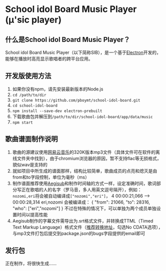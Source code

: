 # School idol Board Music Player (μ'sic player)


## 什么是School idol Board Music Player？
School idol Board Music Player（以下简称SIB），是一个基于[Electron](https://github.com/atom/electron)开发的，能够在播放时高亮显示歌唱者的跨平台应用。

## 开发版使用方法
1. 如果你没有npm，请先安装最新版本的Node.js
2. `cd /path/to/dir`
3. `git clone https://github.com/pboymt/school-idol-board.git`
4. `cd school-idol-board`
5. `npm install --save-dev electron-prebuilt`
6. 下载歌曲包并解压到`/path/to/dir/school-idol-board/app/data/music`
7. `npm start`

## 歌曲谱面制作说明
1. 歌曲的源建议使用[网易云音乐](http://music.163.com)的320K版本mp3文件（具体文件可在软件的离线文件夹中找到），由于chromium浏览器的原因，暂不支持flac等无损格式，貌似wav是支持的
2. 就如项目中所生成的谱面那样，结构比较简单，歌曲成员的点亮和熄灭是由from和to字段控制，单位为毫秒（ms）
3. 制作谱面推荐使用[Aegisub](http://www.aegisub.org)和制作时间轴的方式一样，设定准确时间，歌词部分写正在歌唱的人的名字（罗马音，多人用英文逗号隔开），例如：`nozomi,eri`将会被自动编译成`["nozomi","eri"]`，
        4
        00:00:21,066 --> 00:00:28,314
        eri,nozomi
会被编译成：
        {
          "from": 21066,
          "to": 28316,
          "who": ["eri","nozomi"]
        }
不过在特殊的情况下，可以单独为两个成员单独设置时间以提高性能
4. Aegisub制作的字幕文件需导出为.srt格式文件，并转换成TTML（Timed Text Markup Language）格式文件（[推荐转换地址](http://tools.rodrigopolo.com/srt2xml/)，勾选No CDATA选项），与mp3文件打包后提交到package.json的bugs字段提供的email即可

## 发行包
正在制作，将很快生成……
